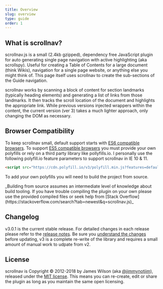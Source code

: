 ```yaml
---
title: Overview
slug: overview
type: guide
order: 1
---
```


## What is scrollnav?

scrollnav.js is a small (2.4kb gzipped), dependency free JavaScript plugin for
auto generating single page navigation with active highlighting (aka
scrollspy). Useful for creating a Table of Contents for a large document (think
Wikis), navigation for a single page website, or anything else you might think
of. This page itself uses scrollnav to create the sub-sections of the Guide
navigation.

scrollnav works by scanning a block of content for section landmarks (typically
heading elements) and generating a list of links from those landmarks. It then
tracks the scroll location of the document and highlights the appropriate link.
While previous versions injected wrappers within the content, the current
version (ver 3) takes a much lighter approach, only changing the DOM as
necessary.

## Browser Compatibility

To keep scrollnav small, default support starts with
[ES6 compatible browsers](https://caniuse.com/#feat=arrow-functions). To support
[ES5 compatible browsers](https://caniuse.com/#feat=es5) you must provide your
own polyfills or rely on a third party library like pollyfills.io. I personally
use the following polyfill.io feature parameters to support scrollnav in
IE 10 & 11.

```html
<script src="https://cdn.polyfill.io/v3/polyfill.min.js?features=default,NodeList.prototype.forEach,Array.prototype.includes"></script>
```

To add your own polyfills you will need to build the project from source.

<p class="article-note">_Building from source assumes an intermediate level of
knowledge about build tooling. If you have trouble compiling the plugin on your
own please use the provided compiled files or seek help from
[Stack Overflow](https://stackoverflow.com/search?tab=newest&q=scrollnav.js)_
</p>

## Changelog

v3.0.1 is the current stable release. For detailed changes in each release
please refer to the
[release notes](https://github.com/jimmynotjim/scrollnav/releases). Be sure you
[understand the changes](tktktk) before updating, v3 is a complete re-write of
the library and requires a small amount of manual work to udpate from v2.

## License

scrollnav is Copyright &copy; 2012-2018 by James Wilson (aka
[@jimmynotjim](https://github.com/jimmynotjim)), released under the
[MIT license](https://github.com/jimmynotjim/scrollnav/blob/master/LICENSE-MIT).
This means you can re-create, edit or share the plugin as long as you maintain
the same open licensing.
